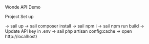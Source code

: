 Wonde API Demo

Project Set up

-> sail up
-> sail composer install
-> sail npm i
-> sail npm run build
-> Update API key in .env
-> sail php artisan config:cache
-> open http://localhost/